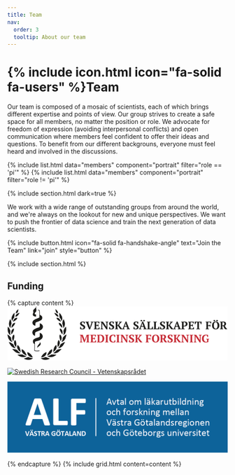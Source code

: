 ```yaml
---
title: Team
nav:
  order: 3
  tooltip: About our team
---
```


# {% include icon.html icon="fa-solid fa-users" %}Team

Our team is composed of a mosaic of scientists, each of which brings different expertise and points of view. Our group strives to create a safe space for all members, no matter the position or role. We advocate for freedom of expression (avoiding interpersonal conflicts) and open communication where members feel confident to offer their ideas and questions. To benefit from our different backgrouns, everyone must feel heard and involved in the discussions. 

{% include list.html data="members" component="portrait" filter="role == 'pi'" %}
{% include list.html data="members" component="portrait" filter="role != 'pi'" %}

{% include section.html dark=true %}

We work with a wide range of outstanding groups from around the world, and we're always on the lookout for new and unique perspectives.
We want to push the frontier of data science and train the next generation of data scientists.

{%
  include button.html
  icon="fa-solid fa-handshake-angle"
  text="Join the Team"
  link="join"
  style="button"
%}

{% include section.html %}

## Funding

{% capture content %}
[![Swedish Society for Medical Research - Svenska Sällskapet för Medicinsk Forskning](/images/team/ssmf-logo-head.svg)](https://www.ssmf.se/)

[![Swedish Research Council - Vetenskapsrådet](/images/team/logotyp_vetenskapsrådet_liggande_sv.svg)](https://www.vr.se/)

[![ALF-Agreement concerning research and education of doctors](/images/team/alf.png)](https://www.alfvastragotaland.se/)

{% endcapture %}
{% include grid.html content=content %}


